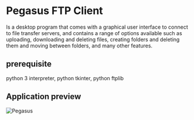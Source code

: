 # Pegasus FTP Client
Is a desktop program that comes with a graphical user interface to connect to file transfer servers, and contains a range of options available such as uploading, downloading and deleting files, creating folders and deleting them and moving between folders, and many other features.

## prerequisite
python 3 interpreter, python tkinter, python ftplib

## Application preview
![Pegasus](https://user-images.githubusercontent.com/34167431/57879359-f2d96500-7824-11e9-9dd6-e15bd9af3eb2.jpg)
